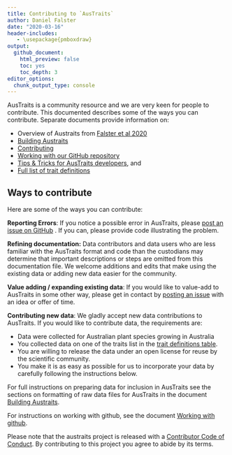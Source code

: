 ```yaml
---
title: Contributing to `AusTraits`
author: Daniel Falster
date: "2020-03-16"
header-includes:
   - \usepackage{pmboxdraw}
output:
  github_document:
    html_preview: false
    toc: yes
    toc_depth: 3
editor_options:
  chunk_output_type: console
---
```


AusTraits is a community resource and we are very keen for people to contribute. This documented describes some of the ways you can contribute. Separate documents provide information on: 

- Overview of Austraits from [Falster et al 2020](XXXX)
- [Building Austraits](docs/Building.md)
- [Contributing](docs/Contributing.md)
- [Working with our GitHub repository](docs/Working_with_github.md)
- [Tips & Tricks for AusTraits developers](docs/TipTricks.md), and
- [Full list of trait definitions](docs/Trait_definitions.md)

## Ways to contribute

Here are some of the ways you can contribute: 

**Reporting Errors**: If you notice a possible error in AusTraits, please [post an issue on GitHub](https://github.com/traitecoevo/austraits.build/issues) . If you can, please provide code illustrating the problem.

**Refining documentation:** Data contributors and data users who are less familiar with the AusTraits format and code than the custodians may determine that important descriptions or steps are omitted from this documentation file. We welcome additions and edits that make using the existing data or adding new data easier for the community.

**Value adding / expanding existing data**: If you would like to value-add to AusTraits in some other way, please get in contact by [posting an issue](https://github.com/traitecoevo/austraits/issues) with an idea or offer of time.

**Contributing new data**: We gladly accept new data contributions to AusTraits. If you would like to contribute data, the requirements are:

- Data were collected for Australian plant species growing in Australia
- You collected data on one of the traits list in the [trait definitions table](Trait_definitions.md).
- You are willing to release the data under an open license for reuse by the scientific community.
- You make it is as easy as possible for us to incorporate your data by carefully following the instructions below.


For full instructions on preparing data for inclusion in AusTraits see the sections on formatting of raw data files for AusTraits in the document [Building Austraits](Building.md).

For instructions on working with github, see the document [Working with github](Working_with_github.md).

Please note that the austraits project is released with a [Contributor Code of Conduct](../.github/CODE_OF_CONDUCT.md). By contributing to this project you agree to abide by its terms.
